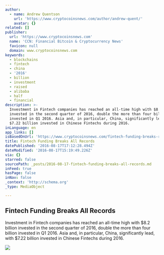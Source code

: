 ```yaml
---
author:
  - name: Andrew Quentson
    url: 'https://www.cryptocoinsnews.com/author/andrew-quent/'
    avatar: {}
related: []
publisher:
  url: 'https://www.cryptocoinsnews.com'
  name: 'CCN: Financial Bitcoin & Cryptocurrency News'
  favicon: null
  domain: www.cryptocoinsnews.com
keywords:
  - blockchains
  - fintech
  - china
  - '2016'
  - billion
  - investment
  - raised
  - alibaba
  - half
  - financial
description: >-
  Investment in Fintech companies has reached an all-time high with $8.2 billion
  invested in the second quarter of 2016, double the more than four billion
  invested in Q1 2016. Asia and, in particular, China, significantly lead, with
  $7.22 billion invested in Chinese Fintechs during 2016.
inLanguage: en
app_links: []
isBasedOnUrl: 'https://www.cryptocoinsnews.com/fintech-funding-breaks-records/'
title: Fintech Funding Breaks All Records
datePublished: '2016-08-17T17:12:28.494Z'
dateModified: '2016-08-17T15:19:49.226Z'
via: {}
starred: false
sourcePath: _posts/2016-08-17-fintech-funding-breaks-all-records.md
inFeed: true
hasPage: false
inNav: false
_context: 'http://schema.org'
_type: MediaObject

---
```

<article style=""><h1>Fintech Funding Breaks All Records</h1><p>Investment in Fintech companies has reached an all-time high with $8.2 billion invested in the second quarter of 2016, double the more than four billion invested in Q1 2016. Asia and, in particular, China, significantly lead, with $7.22 billion invested in Chinese Fintechs during 2016.</p><img src="https://www.cryptocoinsnews.com/wp-content/uploads/2016/08/Fintech-Funding-Breaks-All-Records.jpg" /></article>
